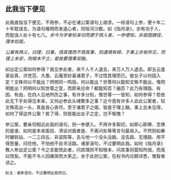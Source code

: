##  此我当下便见

此我直指当下便见，不用参，不必在诸公案语句上胡求。一经语句上参，便十年二十年耽误去，为语句难明而发退心者，同恒河沙数。如《指月录》，亦有功于人，而耽误人处十有七八。*余今为学者检亲切而便于悟入者，一参便知，非是图捷径，理本如是。*

*公案有两义，曰理，曰事。悟其理而不悟其事，则遇境有碍，于事上亦有所见，而理上未安，则根本不立，是故要理事双融。*

如出定公案如何参得？我见参此者，来千人千人退去，来万人万人退去。即五云逢翠岩真、洪觉范、大愚、云庵至妙喜诸君子，不过悟其理而已。彼女子以何因入定？文殊何以不能出？罔明同一鸣指，何以能出？世尊何以能知文殊不能出，惟罔明能出？罔明何以知世尊之意，而即来应命？都能知否？融否？此乃有理路、有因、有由，在四人见地所历之事，有许多分别，惟世尊一一皆知，如何参得？若依此无下手处得见本来，又何必参此头绪繁多之事？近今竟有许多人会此公案者，较文殊高出一头，真是良心丧尽。至于诸君子之偈，皆是于理上融，事上总未见得，如何了得这件公案？若了得，则皆能出女子之定，岂不惭愧？

参公案，要亲切相近此我的语句，则一参便入。不用许多絮叨，如即心即佛、念佛的是谁、如何是本来面目、清谈对面者是、不离问处等等言句最易入。不然则如秦时辘轹钻、一二三四五、非梁陈等，去与他一个没头没脑、没去路、无理路、用不得思量、闷住他，不怕他不自寻活路。诸家语句，不过要明此我。如何《指月录》教人参出定公案？今之言能悟此者，问其理则不知根本，问其事则莫知所措，而竟曰悟矣。不能不令人回痛哭而大笑之。余于此则公案，在权书内论颇详悉，惟智者谅之。

```xu
批注：诸家语句，不过要明此我而已。
```
